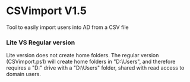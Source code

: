 # CSVimport V1.5
Tool to easily import users into AD from a CSV file

### Lite VS Regular version
Lite version does not create home folders. The regular version (CSVimport.ps1) will create home folders in "D:\Users", and therefore requires a "D:\" drive with a "D:\Users" folder, shared with read access to domain users.

